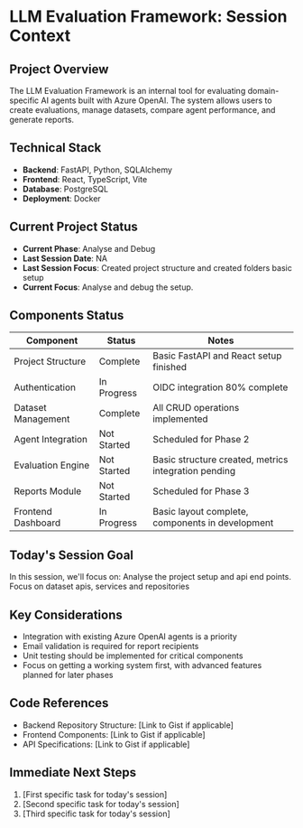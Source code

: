 # LLM Evaluation Framework: Session Context

## Project Overview
The LLM Evaluation Framework is an internal tool for evaluating domain-specific AI agents built with Azure OpenAI. The system allows users to create evaluations, manage datasets, compare agent performance, and generate reports.

## Technical Stack
- **Backend**: FastAPI, Python, SQLAlchemy
- **Frontend**: React, TypeScript, Vite
- **Database**: PostgreSQL
- **Deployment**: Docker

## Current Project Status
- **Current Phase**: Analyse and Debug
- **Last Session Date**: NA
- **Last Session Focus**: Created project structure and created folders basic setup
- **Current Focus**: Analyse and debug the setup.

## Components Status

| Component | Status      | Notes |
|-----------|-------------|-------|
| Project Structure | Complete    | Basic FastAPI and React setup finished |
| Authentication | In Progress | OIDC integration 80% complete |
| Dataset Management | Complete    | All CRUD operations implemented |
| Agent Integration | Not Started | Scheduled for Phase 2 |
| Evaluation Engine | Not Started | Basic structure created, metrics integration pending |
| Reports Module | Not Started | Scheduled for Phase 3 |
| Frontend Dashboard | In Progress | Basic layout complete, components in development |

## Today's Session Goal
In this session, we'll focus on: Analyse the project setup and api end points. Focus on dataset apis, services and repositories

## Key Considerations
- Integration with existing Azure OpenAI agents is a priority
- Email validation is required for report recipients
- Unit testing should be implemented for critical components
- Focus on getting a working system first, with advanced features planned for later phases

## Code References
- Backend Repository Structure: [Link to Gist if applicable]
- Frontend Components: [Link to Gist if applicable]
- API Specifications: [Link to Gist if applicable]

## Immediate Next Steps
1. [First specific task for today's session]
2. [Second specific task for today's session]
3. [Third specific task for today's session] 